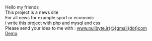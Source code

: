 Hello my friends
</br>
This project is a news site
</br>
For all news for example sport or economic
</br>
i write this project with php and mysql and css 
</br>
Please send your idea to me with : www.nullbyte.ir{@}gmail{dot}com
</br>
<a href="http://www.nullbyte.ir/Project/">Demo</a>
</br>
